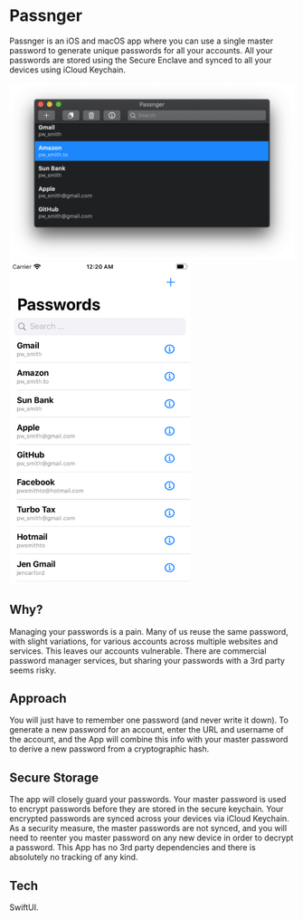 #  Passnger

Passnger is an iOS and macOS app where you can use a single master password to generate unique passwords for all your accounts.  All your passwords are stored using the Secure Enclave and synced to all your devices using iCloud Keychain.  

<p float="left">
    <img src="/.github/readme/macos_app.png" alt="macOS Screenshot" width="600">
    <img src="/.github/readme/ios_app.png" alt="iOS Screenshot" width="320">
</p>

## Why?

Managing your passwords is a pain.  Many of us reuse the same password, with slight variations, for various accounts across multiple websites and services. This leaves our accounts vulnerable. There are commercial password manager services, but sharing your passwords with a 3rd party seems risky.

## Approach

You will just have to remember one password (and never write it down).  To generate a new password for an account, enter the URL and username of the account, and the App will combine this info with your master password to derive a new password from a cryptographic hash.

## Secure Storage

The app will closely guard your passwords. Your master password is used to encrypt passwords before they are stored in the secure keychain.  Your encrypted passwords are synced  across your devices via iCloud Keychain.  As a security measure, the master passwords are not synced, and you will need to reenter you master password on any new device in order to decrypt a password.  This App has no 3rd party dependencies and there is absolutely no tracking of any kind.

## Tech

SwiftUI.
